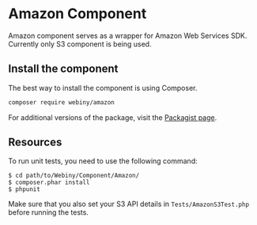 Amazon Component
=================

Amazon component serves as a wrapper for Amazon Web Services SDK. Currently only S3 component is being used.

Install the component
---------------------
The best way to install the component is using Composer.

```bash
composer require webiny/amazon
```
For additional versions of the package, visit the [Packagist page](https://packagist.org/packages/webiny/amazon).

Resources
---------
To run unit tests, you need to use the following command:

    $ cd path/to/Webiny/Component/Amazon/
    $ composer.phar install
    $ phpunit

Make sure that you also set your S3 API details in `Tests/AmazonS3Test.php` before running the tests.